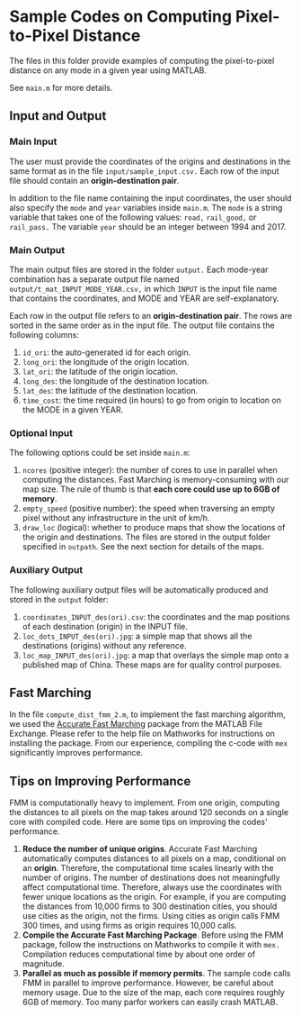 # Sample Codes on Computing Pixel-to-Pixel Distance
The files in this folder provide examples of computing the pixel-to-pixel distance on any mode in a given year using MATLAB. 

See `main.m` for more details. 

## Input and Output

### Main Input
The user must provide the coordinates of the origins and destinations in the same format as in the file `input/sample_input.csv.` Each row of the input file should contain an **origin-destination pair**.

In addition to the file name containing the input coordinates, the user should also specify the `mode` and `year` variables inside `main.m`. The `mode` is a string variable that takes one of the following values: `road,` `rail_good,` or `rail_pass.` The variable `year` should be an integer between 1994 and 2017. 

### Main Output
The main output files are stored in the folder `output.` Each mode-year combination has a separate output file named `output/t_mat_INPUT_MODE_YEAR.csv,` in which `INPUT` is the input file name that contains the coordinates, and MODE and YEAR are self-explanatory.

Each row in the output file refers to an **origin-destination pair**. The rows are sorted in the same order as in the input file. The output file contains the following columns:
1. `id_ori`: the auto-generated id for each origin.
2. `long_ori`: the longitude of the origin location.
3. `lat_ori`: the latitude of the origin location.
4. `long_des`: the longitude of the destination location.
5. `lat_des`: the latitude of the destination location.
6. `time_cost`: the time required (in hours) to go from origin to location on the MODE in a given YEAR. 

### Optional Input
The following options could be set inside `main.m`:

1. `ncores` (positive integer): the number of cores to use in parallel when computing the distances. Fast Marching is memory-consuming with our map size. The rule of thumb is that **each core could use up to 6GB of memory**.
2. `empty_speed` (positive number): the speed when traversing an empty pixel without any infrastructure in the unit of km/h.
3. `draw_loc` (logical): whether to produce maps that show the locations of the origin and destinations. The files are stored in the output folder specified in `outpath`. See the next section for details of the maps.

### Auxiliary Output

The following auxiliary output files will be automatically produced and stored in the `output` folder:

1. `coordinates_INPUT_des(ori).csv`: the coordinates and the map positions of each destination (origin) in the INPUT file.
2. `loc_dots_INPUT_des(ori).jpg`: a simple map that shows all the destinations (origins) without any reference.
3. `loc_map_INPUT_des(ori).jpg`: a map that overlays the simple map onto a published map of China. These maps are for quality control purposes.
 
 ## Fast Marching
In the file `compute_dist_fmm_2.m`, to implement the fast marching algorithm, we used the [Accurate Fast Marching](https://www.mathworks.com/matlabcentral/fileexchange/24531-accurate-fast-marching) package from the MATLAB File Exchange. Please refer to the help file on Mathworks for instructions on installing the package. From our experience, compiling the c-code with `mex` significantly improves performance. 

## Tips on Improving Performance

FMM is computationally heavy to implement. From one origin, computing the distances to all pixels on the map takes around 120 seconds on a single core with compiled code. Here are some tips on improving the codes' performance.

1. **Reduce the number of unique origins**. Accurate Fast Marching automatically computes distances to all pixels on a map, conditional on an **origin**. Therefore, the computational time scales linearly with the number of origins. The number of destinations does not meaningfully affect computational time. Therefore, always use the coordinates with fewer unique locations as the origin. For example, if you are computing the distances from 10,000 firms to 300 destination cities, you should use cities as the origin, not the firms. Using cities as origin calls FMM 300 times, and using firms as origin requires 10,000 calls.
2. **Compile the Accurate Fast Marching Package**. Before using the FMM package, follow the instructions on Mathworks to compile it with `mex.` Compilation reduces computational time by about one order of magnitude.
3. **Parallel as much as possible if memory permits**. The sample code calls FMM in parallel to improve performance. However, be careful about memory usage. Due to the size of the map, each core requires roughly 6GB of memory. Too many parfor workers can easily crash MATLAB.      
